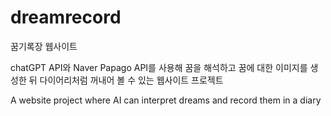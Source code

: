 # dreamrecord
꿈기록장 웹사이트


chatGPT API와 Naver Papago API를 사용해 꿈을 해석하고 꿈에 대한 이미지를 생성한 뒤 다이어리처럼 꺼내어 볼 수 있는 웹사이트 프로젝트


A website project where AI can interpret dreams and record them in a diary
